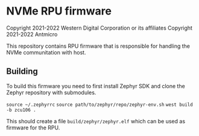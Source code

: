 NVMe RPU firmware
=================

Copyright 2021-2022 Western Digital Corporation or its affiliates
Copyright 2021-2022 Antmicro

This repository contains RPU firmware that is responsible for handling the NVMe communitation with host.

Building
--------

To build this firmware you need to first install Zephyr SDK and clone the Zephyr repository with submodules.

`source ~/.zephyrrc`
`source path/to/zephyr/repo/zephyr-env.sh`
`west build -b zcu106 .`

This should create a file `build/zephyr/zephyr.elf` which can be used as firmware for the RPU.
